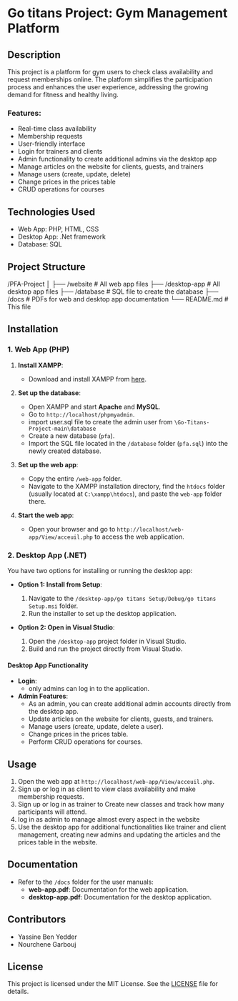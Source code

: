# Go titans Project: Gym Management Platform

## Description
This project is a platform for gym users to check class availability and request memberships online. The platform simplifies the participation process and enhances the user experience, addressing the growing demand for fitness and healthy living.

### Features:
- Real-time class availability
- Membership requests
- User-friendly interface
- Login for trainers and clients
- Admin functionality to create additional admins via the desktop app
- Manage articles on the website for clients, guests, and trainers
- Manage users (create, update, delete)
- Change prices in the prices table
- CRUD operations for courses

## Technologies Used
- Web App: PHP, HTML, CSS
- Desktop App: .Net framework
- Database: SQL

## Project Structure
/PFA-Project
│
├── /website          # All web app files
├── /desktop-app      # All desktop app files
├── /database         # SQL file to create the database
├── /docs             # PDFs for web and desktop app documentation
└── README.md         # This file



## Installation

### 1. **Web App (PHP)**

1. **Install XAMPP**:
   - Download and install XAMPP from [here](https://www.apachefriends.org/index.html).
2. **Set up the database**:
   - Open XAMPP and start **Apache** and **MySQL**.
   - Go to `http://localhost/phpmyadmin`.
   - import user.sql file to create the admin user from `\Go-Titans-Project-main\database`
   - Create a new database (`pfa`).
   - Import the SQL file located in the `/database` folder (`pfa.sql`) into the newly created database.

3. **Set up the web app**:
   - Copy the entire `/web-app` folder.
   - Navigate to the XAMPP installation directory, find the `htdocs` folder (usually located at `C:\xampp\htdocs`), and paste the `web-app` folder there.

4. **Start the web app**:
   - Open your browser and go to `http://localhost/web-app/View/acceuil.php` to access the web application.

### 2. **Desktop App (.NET)**

You have two options for installing or running the desktop app:

- **Option 1: Install from Setup**:
   1. Navigate to the `/desktop-app/go titans Setup/Debug/go titans Setup.msi` folder.
   2. Run the installer to set up the desktop application.

- **Option 2: Open in Visual Studio**:
   1. Open the `/desktop-app` project folder in Visual Studio.
   2. Build and run the project directly from Visual Studio.

#### **Desktop App Functionality**
- **Login**:
   - only admins can log in to the application.
- **Admin Features**:
   - As an admin, you can create additional admin accounts directly from the desktop app.
   - Update articles on the website for clients, guests, and trainers.
   - Manage users (create, update, delete a user).
   - Change prices in the prices table.
   - Perform CRUD operations for courses.

## Usage
1. Open the web app at `http://localhost/web-app/View/acceuil.php`.
2. Sign up or log in as client to view class availability and make membership requests.
3. Sign up or log in as trainer to Create new classes and track how many participants will attend.
4. log in as admin to manage almost every aspect in the website
5. Use the desktop app for additional functionalities like trainer and client management, creating new admins and updating the articles and the prices table in the website.

## Documentation
- Refer to the `/docs` folder for the user manuals:
  - **web-app.pdf**: Documentation for the web application.
  - **desktop-app.pdf**: Documentation for the desktop application.

## Contributors
- Yassine Ben Yedder
- Nourchene Garbouj

## License
This project is licensed under the MIT License. See the [LICENSE](LICENSE) file for details.



